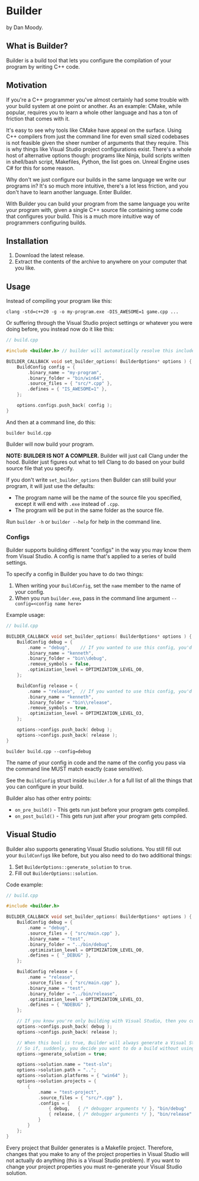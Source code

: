 # Builder

by Dan Moody.

## What is Builder?

Builder is a build tool that lets you configure the compilation of your program by writing C++ code.

## Motivation

If you're a C++ programmer you've almost certainly had some trouble with your build system at one point or another.  As an example: CMake, while popular, requires you to learn a whole other language and has a ton of friction that comes with it.

It's easy to see why tools like CMake have appeal on the surface.  Using C++ compilers from just the command line for even small sized codebases is not feasible given the sheer number of arguments that they require.  This is why things like Visual Studio project configurations exist.  There's a whole host of alternative options though: programs like Ninja, build scripts written in shell/bash script, Makefiles, Python, the list goes on.  Unreal Engine uses C# for this for some reason.

Why don't we just configure our builds in the same language we write our programs in? It's so much more intuitive, there's a lot less friction, and you don't have to learn another language.  Enter Builder.

With Builder you can build your program from the same language you write your program with, given a single C++ source file containing some code that configures your build.  This is a much more intuitive way of programmers configuring builds.

## Installation

1. Download the latest release.
2. Extract the contents of the archive to anywhere on your computer that you like.

## Usage

Instead of compiling your program like this:

```
clang -std=c++20 -g -o my-program.exe -DIS_AWESOME=1 game.cpp ...
```

Or suffering through the Visual Studio project settings or whatever you were doing before, you instead now do it like this:

```cpp
// build.cpp

#include <builder.h> // builder will automatically resolve this include for you

BUILDER_CALLBACK void set_builder_options( BuilderOptions* options ) {
	BuildConfig config = {
		.binary_name = "my-program",
		.binary_folder = "bin/win64",
		.source_files = { "src/*.cpp" },
		.defines = { "IS_AWESOME=1" },
	};

	options.configs.push_back( config );
}
```

And then at a command line, do this:

```
builder build.cpp
```

Builder will now build your program.

**NOTE: BUILDER IS NOT A COMPILER.**  Builder will just call Clang under the hood.  Builder just figures out what to tell Clang to do based on your build source file that you specify.

If you don't write `set_builder_options` then Builder can still build your program, it will just use the defaults:
* The program name will be the name of the source file you specified, except it will end with `.exe` instead of `.cpp`.
* The program will be put in the same folder as the source file.

Run `builder -h` or `builder --help` for help in the command line.

### Configs

Builder supports building different "configs" in the way you may know them from Visual Studio.  A config is name that's applied to a series of build settings.

To specify a config in Builder you have to do two things:

1. When writing your `BuildConfig`, set the `name` member to the name of your config.
2. When you run `builder.exe`, pass in the command line argument `--config=<config name here>`

Example usage:

```cpp
// build.cpp

BUILDER_CALLBACK void set_builder_options( BuilderOptions* options ) {
	BuildConfig debug = {
		.name = "debug",	// If you wanted to use this config, you'd pass --config=debug in the command line.
		.binary_name = "kenneth",
		.binary_folder = "bin\\debug",
		.remove_symbols = false,
		.optimization_level = OPTIMIZATION_LEVEL_O0,
	};

	BuildConfig release = {
		.name = "release",	// If you wanted to use this config, you'd pass --config=release in the command line.
		.binary_name = "kenneth",
		.binary_folder = "bin\\release",
		.remove_symbols = true,
		.optimization_level = OPTIMIZATION_LEVEL_O3,
	};

	options->configs.push_back( debug );
	options->configs.push_back( release );
}
```

```
builder build.cpp --config=debug
```

The name of your config in code and the name of the config you pass via the command line MUST match exactly (case sensitive).

See the `BuildConfig` struct inside `builder.h` for a full list of all the things that you can configure in your build.

Builder also has other entry points:
* `on_pre_build()` - This gets run just before your program gets compiled.
* `on_post_build()` - This gets run just after your program gets compiled.

## Visual Studio

Builder also supports generating Visual Studio solutions.  You still fill out your `BuildConfig`s like before, but you also need to do two additional things:

1. Set `BuilderOptions::generate_solution` to `true`.
2. Fill out `BuilderOptions::solution`.

Code example:

```cpp
// build.cpp

#include <builder.h>

BUILDER_CALLBACK void set_builder_options( BuilderOptions* options ) {
	BuildConfig debug = {
		.name = "debug",
		.source_files = { "src/main.cpp" },
		.binary_name = "test",
		.binary_folder = "../bin/debug",
		.optimization_level = OPTIMIZATION_LEVEL_O0,
		.defines = { "_DEBUG" },
	};

	BuildConfig release = {
		.name = "release",
		.source_files = { "src/main.cpp" },
		.binary_name = "test",
		.binary_folder = "../bin/release",
		.optimization_level = OPTIMIZATION_LEVEL_O3,
		.defines = { "NDEBUG" },
	};

	// If you know you're only building with Visual Studio, then you could optionally comment out these two lines.
	options->configs.push_back( debug );
	options->configs.push_back( release );

	// When this bool is true, Builder will always generate a Visual Studio solution, and it won't do a build.
	// So if, suddenly, you decide you want to do a build without using Visual Studio, just set this to false and then pass this file to Builder.
	options->generate_solution = true;

	options->solution.name = "test-sln";
	options->solution.path = "..";
	options->solution.platforms = { "win64" };
	options->solution.projects = {
		{
			.name = "test-project",
			.source_files = { "src/*.cpp" },
			.configs = {
				{ debug,   { /* debugger arguments */ }, "bin/debug"   },
				{ release, { /* debugger arguments */ }, "bin/release" },
			}
		}
	};
}
```

Every project that Builder generates is a Makefile project.  Therefore, changes that you make to any of the project properties in Visual Studio will not actually do anything (this is a Visual Studio problem).  If you want to change your project properties you must re-generate your Visual Studio solution.